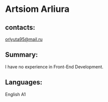 # Artsiom Arliura
## contacts:
orlyuta95@mail.ru
## Summary:
I have no experience in Front-End Development. 
## Languages:
English A1